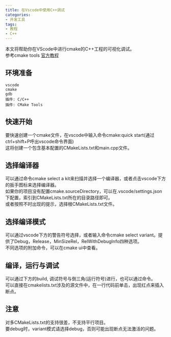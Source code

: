 ```yaml
---
title: 在Vscode中使用C++调试
categories:
- 开发工具
tags:
- 教程
- C++
---
```


本文将帮助你在VScode中进行cmake的C++工程的可视化调试。  
参考cmake tools [官方教程](https://code.visualstudio.com/docs/cpp/CMake-linux)

<!--more-->

## 环境准备

```
vscode
cmake
gdb
插件: C/C++
插件: CMake Tools
```

## 快速开始

要快速创建一个cmake文件，在vscode中输入命令cmake:quick start(通过ctrl+shift+P呼出vscode命令界面)  
这将创建一个包含基本配置的CMakeLists.txt和main.cpp文件。  

## 选择编译器

可以通过命令cmake select a kit来扫描并选择一个编译器，或者点击vscode下方的扳手图标来选择编译器。  
如果你的项目没有配置cmake.sourceDirectory，可以在.vscode/settings.json下配置，索引到CMakeLists.txt所在的目录路径即可。  
或者按照不时出现的提示，选择根CMakeLists.txt文件。  

## 选择编译模式

可以通过vscode下方的警告符号选择，或者输入命令cmake select variant。提供了Debug，Release，MinSizeRel，RelWithDebugInfo四种选项。  
不同选项的附加命令，可以在cmake ui中查看。  

## 编译，运行与调试

可以通过下方的build, 调试符号与倒三角(运行符号)进行，也可以通过命令。  
可以直接在cmakelists.txt涉及的源文件中，在一行代码前单击，出现红点来插入断点。  

## 注意

对多CMakeLists.txt的支持很差，不支持平行项目。  
要debug时，variant模式请选择debug，否则可能出现断点无法激活的问题。  
